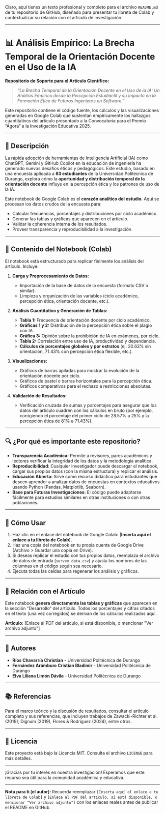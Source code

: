 Claro, aquí tienes un texto profesional y completo para el archivo `README.md` de tu repositorio de GitHub, diseñado para presentar tu libreta de Colab y contextualizar su relación con el artículo de investigación.

---

# 📊 Análisis Empírico: La Brecha Temporal de la Orientación Docente en el Uso de la IA

**Repositorio de Soporte para el Artículo Científico:**
> *“La Brecha Temporal de la Orientación Docente en el Uso de la IA: Un Análisis Empírico desde la Percepción Estudiantil y su Impacto en la Formación Ética de Futuros Ingenieros en Software.”*

Este repositorio contiene el código fuente, los cálculos y las visualizaciones generadas en Google Colab que sustentan empíricamente los hallazgos cuantitativos del artículo presentado a la Convocatoria para el Premio “Ágora” a la Investigación Educativa 2025.

---

## 📌 Descripción

La rápida adopción de herramientas de Inteligencia Artificial (IA) como ChatGPT, Gemini y GitHub Copilot en la educación de ingeniería ha generado nuevos desafíos éticos y pedagógicos. Este estudio, basado en una encuesta aplicada a **63 estudiantes** de la Universidad Politécnica de Durango, explora cómo la **oportunidad y distribución temporal de la orientación docente** influye en la percepción ética y los patrones de uso de la IA.

Este notebook de Google Colab es el **corazón analítico del estudio**. Aquí se procesan los datos crudos de la encuesta para:

*   Calcular frecuencias, porcentajes y distribuciones por ciclo académico.
*   Generar las tablas y gráficas que aparecen en el artículo.
*   Validar la coherencia interna de los resultados.
*   Proveer transparencia y reproducibilidad a la investigación.

---

## 🧩 Contenido del Notebook (Colab)

El notebook está estructurado para replicar fielmente los análisis del artículo. Incluye:

1.  **Carga y Preprocesamiento de Datos:**
    *   Importación de la base de datos de la encuesta (formato CSV o similar).
    *   Limpieza y organización de las variables (ciclo académico, percepción ética, orientación docente, etc.).

2.  **Análisis Cuantitativo y Generación de Tablas:**
    *   **Tabla 1:** Frecuencia de orientación docente por ciclo académico.
    *   **Gráficas 1 y 2:** Distribución de la percepción ética sobre el plagio con IA.
    *   **Gráfica 3:** Opinión sobre la prohibición de IA en exámenes, por ciclo.
    *   **Tabla 2:** Correlación entre uso de IA, productividad y dependencia.
    *   **Cálculos de porcentajes globales y por estratos** (ej: 20.63% sin orientación, 71.43% con percepción ética flexible, etc.).

3.  **Visualizaciones:**
    *   Gráficos de barras apiladas para mostrar la evolución de la orientación docente por ciclo.
    *   Gráficos de pastel o barras horizontales para la percepción ética.
    *   Gráficos comparativos para el rechazo a restricciones absolutas.

4.  **Validación de Resultados:**
    *   Verificación cruzada de sumas y porcentajes para asegurar que los datos del artículo cuadren con los cálculos en bruto (por ejemplo, corrigiendo el porcentaje del primer ciclo de 28.57% a 25% y la percepción ética de 81% a 71.43%).

---

## 🔍 ¿Por qué es importante este repositorio?

*   **Transparencia Académica:** Permite a revisores, pares académicos y lectores verificar la integridad de los datos y la metodología analítica.
*   **Reproducibilidad:** Cualquier investigador puede descargar el notebook, cargar sus propios datos (con la misma estructura) y replicar el análisis.
*   **Educación Abierta:** Sirve como recurso didáctico para estudiantes que deseen aprender a analizar datos de encuestas en contextos educativos usando Python (Pandas, Matplotlib, Seaborn).
*   **Base para Futuras Investigaciones:** El código puede adaptarse fácilmente para estudios similares en otras instituciones o con otras poblaciones.

---

## 🚀 Cómo Usar

1.  Haz clic en el enlace del notebook de Google Colab: **[Inserta aquí el enlace a tu libreta de Colab]**.
2.  Haz una copia del notebook en tu propia cuenta de Google Drive (Archivo > Guardar una copia en Drive).
3.  Si deseas replicar el estudio con tus propios datos, reemplaza el archivo de datos de entrada (`survey_data.csv`) y ajusta los nombres de las columnas en el código según sea necesario.
4.  Ejecuta todas las celdas para regenerar los análisis y gráficos.

---

## 📄 Relación con el Artículo

Este notebook **genera directamente las tablas y gráficas** que aparecen en la sección "Desarrollo" del artículo. Todos los porcentajes y cifras citados en el texto (una vez corregidos) se derivan de los cálculos realizados aquí.

**Artículo:** [Enlace al PDF del artículo, si está disponible, o mencionar "Ver archivo adjunto"]

---

## 👥 Autores

*   **Ríos Chavarría Christian** - Universidad Politécnica de Durango
*   **Fernández Arámburo Cristian Bladimir** - Universidad Politécnica de Durango
*   **Elva Liliana Limón Dávila** - Universidad Politécnica de Durango

---

## 📚 Referencias

Para el marco teórico y la discusión de resultados, consultar el artículo completo y sus referencias, que incluyen trabajos de Zawacki-Richter et al. (2019), Dignum (2019), Flores & Rodríguez (2024), entre otros.

---

## 📜 Licencia

Este proyecto está bajo la Licencia MIT. Consulta el archivo `LICENSE` para más detalles.

---

¡Gracias por tu interés en nuestra investigación! Esperamos que este recurso sea útil para la comunidad académica y educativa.

--- 

**Nota para ti (el autor):** Recuerda reemplazar `[Inserta aquí el enlace a tu libreta de Colab]` y `[Enlace al PDF del artículo, si está disponible, o mencionar "Ver archivo adjunto"]` con los enlaces reales antes de publicar el README en GitHub.
